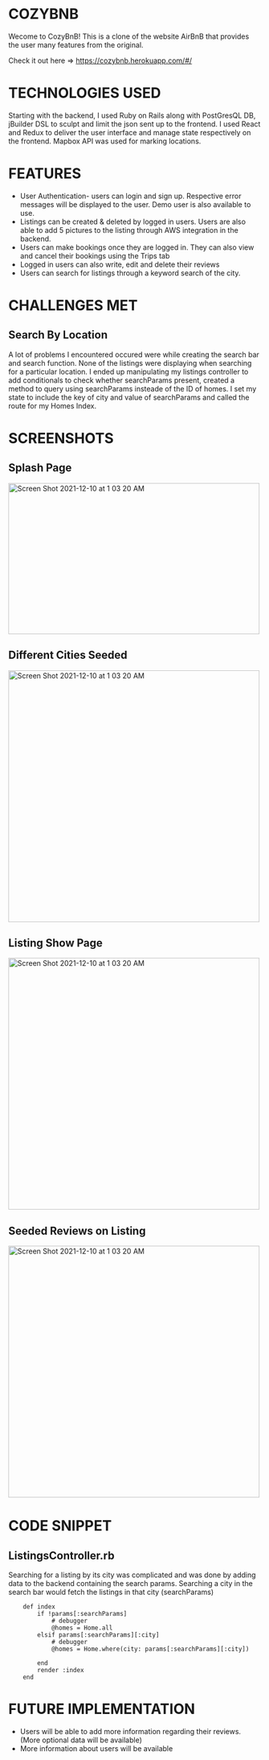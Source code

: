 # COZYBNB

Wecome to CozyBnB! This is a clone of the website AirBnB that provides the user many features from the original. 

Check it out here => https://cozybnb.herokuapp.com/#/
#
# TECHNOLOGIES USED 

Starting with the backend, I used Ruby on Rails along with  PostGresQL DB, jBuilder DSL to sculpt and limit the json sent up to the frontend. I used React and Redux to deliver the user interface and manage state respectively on the frontend. Mapbox API was used for marking locations. 
#

# FEATURES 

* User Authentication- users can login and sign up. Respective error messages will be displayed to the user. Demo user is also available to use. 
* Listings can be created & deleted by logged in users. Users are also able to add 5 pictures to the listing through AWS integration in the backend. 
* Users can make bookings once they are logged in. They can also view and cancel their bookings using the Trips tab
* Logged in users can also write, edit and delete their reviews 
* Users can search for listings through a keyword search of the city. 

# CHALLENGES MET 


## Search By Location 
A lot of problems I encountered occured were while creating the search bar and search function. None of the listings were displaying when searching for a particular location. I ended up manipulating my listings controller to add conditionals to check whether searchParams present, created a method to query using searchParams insteade of the ID of homes. I set my state to include the key of city and value of searchParams and called the route for my Homes Index. 

# SCREENSHOTS

## Splash Page

<img width="500" height="300" alt="Screen Shot 2021-12-10 at 1 03 20 AM" src="https://user-images.githubusercontent.com/87393981/146091253-d9f32e69-f09c-4734-89b0-56ab17cfe68b.png">

## Different Cities Seeded

<img width="500" alt="Screen Shot 2021-12-10 at 1 03 20 AM" src="https://user-images.githubusercontent.com/87393981/146091240-dc9da5f7-bd63-424a-a226-8bb2d21faef0.png">

## Listing Show Page

<img width="500" alt="Screen Shot 2021-12-10 at 1 03 20 AM" src="https://user-images.githubusercontent.com/87393981/146091222-89ecd9e6-7193-40ff-9a0f-0dea8519e6e5.png">

## Seeded Reviews on Listing 

<img width="500" alt="Screen Shot 2021-12-10 at 1 03 20 AM" src="https://user-images.githubusercontent.com/87393981/146091216-f5e5b68d-4a29-4e46-9753-b95857210a5e.png">

# CODE SNIPPET 

## ListingsController.rb

Searching for a listing by its city was complicated and was done by adding data to the backend containing the search params. Searching a city in the search bar would fetch the listings in that city (searchParams)

```
    def index 
        if !params[:searchParams]   
            # debugger  
            @homes = Home.all    
        elsif params[:searchParams][:city]
            # debugger
            @homes = Home.where(city: params[:searchParams][:city])
            
        end
        render :index
    end
```

#
# FUTURE IMPLEMENTATION

* Users will be able to add more information regarding their reviews. (More optional data will be available) 
* More information about users will be available 

